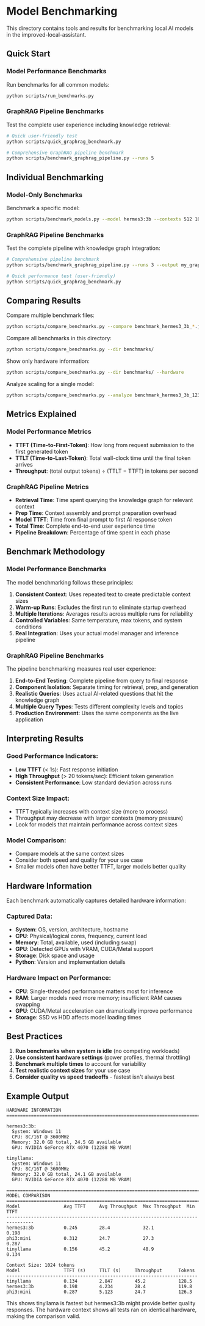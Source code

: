 # Model Benchmarking

This directory contains tools and results for benchmarking local AI models in the improved-local-assistant.

## Quick Start

### Model Performance Benchmarks
Run benchmarks for all common models:
```bash
python scripts/run_benchmarks.py
```

### GraphRAG Pipeline Benchmarks
Test the complete user experience including knowledge retrieval:
```bash
# Quick user-friendly test
python scripts/quick_graphrag_benchmark.py

# Comprehensive GraphRAG pipeline benchmark
python scripts/benchmark_graphrag_pipeline.py --runs 5
```

## Individual Benchmarking

### Model-Only Benchmarks
Benchmark a specific model:
```bash
python scripts/benchmark_models.py --model hermes3:3b --contexts 512 1024 2048 4096 --runs 5
```

### GraphRAG Pipeline Benchmarks
Test the complete pipeline with knowledge graph integration:
```bash
# Comprehensive pipeline benchmark
python scripts/benchmark_graphrag_pipeline.py --runs 3 --output my_graphrag_results.json

# Quick performance test (user-friendly)
python scripts/quick_graphrag_benchmark.py
```

## Comparing Results

Compare multiple benchmark files:
```bash
python scripts/compare_benchmarks.py --compare benchmark_hermes3_3b_*.json benchmark_tinyllama_*.json
```

Compare all benchmarks in this directory:
```bash
python scripts/compare_benchmarks.py --dir benchmarks/
```

Show only hardware information:
```bash
python scripts/compare_benchmarks.py --dir benchmarks/ --hardware
```

Analyze scaling for a single model:
```bash
python scripts/compare_benchmarks.py --analyze benchmark_hermes3_3b_1234567890.json
```

## Metrics Explained

### Model Performance Metrics
- **TTFT (Time-to-First-Token)**: How long from request submission to the first generated token
- **TTLT (Time-to-Last-Token)**: Total wall-clock time until the final token arrives
- **Throughput**: (total output tokens) ÷ (TTLT − TTFT) in tokens per second

### GraphRAG Pipeline Metrics
- **Retrieval Time**: Time spent querying the knowledge graph for relevant context
- **Prep Time**: Context assembly and prompt preparation overhead
- **Model TTFT**: Time from final prompt to first AI response token
- **Total Time**: Complete end-to-end user experience time
- **Pipeline Breakdown**: Percentage of time spent in each phase

## Benchmark Methodology

### Model Performance Benchmarks
The model benchmarking follows these principles:

1. **Consistent Context**: Uses repeated text to create predictable context sizes
2. **Warm-up Runs**: Excludes the first run to eliminate startup overhead
3. **Multiple Iterations**: Averages results across multiple runs for reliability
4. **Controlled Variables**: Same temperature, max tokens, and system conditions
5. **Real Integration**: Uses your actual model manager and inference pipeline

### GraphRAG Pipeline Benchmarks
The pipeline benchmarking measures real user experience:

1. **End-to-End Testing**: Complete pipeline from query to final response
2. **Component Isolation**: Separate timing for retrieval, prep, and generation
3. **Realistic Queries**: Uses actual AI-related questions that hit the knowledge graph
4. **Multiple Query Types**: Tests different complexity levels and topics
5. **Production Environment**: Uses the same components as the live application

## Interpreting Results

### Good Performance Indicators:
- **Low TTFT** (< 1s): Fast response initiation
- **High Throughput** (> 20 tokens/sec): Efficient token generation
- **Consistent Performance**: Low standard deviation across runs

### Context Size Impact:
- TTFT typically increases with context size (more to process)
- Throughput may decrease with larger contexts (memory pressure)
- Look for models that maintain performance across context sizes

### Model Comparison:
- Compare models at the same context sizes
- Consider both speed and quality for your use case
- Smaller models often have better TTFT, larger models better quality

## Hardware Information

Each benchmark automatically captures detailed hardware information:

### Captured Data:
- **System**: OS, version, architecture, hostname
- **CPU**: Physical/logical cores, frequency, current load
- **Memory**: Total, available, used (including swap)
- **GPU**: Detected GPUs with VRAM, CUDA/Metal support
- **Storage**: Disk space and usage
- **Python**: Version and implementation details

### Hardware Impact on Performance:
- **CPU**: Single-threaded performance matters most for inference
- **RAM**: Larger models need more memory; insufficient RAM causes swapping
- **GPU**: CUDA/Metal acceleration can dramatically improve performance
- **Storage**: SSD vs HDD affects model loading times

## Best Practices

1. **Run benchmarks when system is idle** (no competing workloads)
2. **Use consistent hardware settings** (power profiles, thermal throttling)
3. **Benchmark multiple times** to account for variability
4. **Test realistic context sizes** for your use case
5. **Consider quality vs speed tradeoffs** - fastest isn't always best

## Example Output

```
HARDWARE INFORMATION
================================================================================

hermes3:3b:
  System: Windows 11
  CPU: 8C/16T @ 3600MHz
  Memory: 32.0 GB total, 24.5 GB available
  GPU: NVIDIA GeForce RTX 4070 (12288 MB VRAM)

tinyllama:
  System: Windows 11  
  CPU: 8C/16T @ 3600MHz
  Memory: 32.0 GB total, 24.1 GB available
  GPU: NVIDIA GeForce RTX 4070 (12288 MB VRAM)

================================================================================
MODEL COMPARISON
================================================================================
Model                Avg TTFT     Avg Throughput  Max Throughput  Min TTFT    
--------------------------------------------------------------------------------
hermes3:3b           0.245        28.4            32.1            0.198       
phi3:mini            0.312        24.7            27.3            0.287       
tinyllama            0.156        45.2            48.9            0.134       

Context Size: 1024 tokens
Model                TTFT (s)     TTLT (s)     Throughput      Tokens    
----------------------------------------------------------------------
tinyllama            0.134        2.847        45.2            128.5     
hermes3:3b           0.198        4.234        28.4            119.8     
phi3:mini            0.287        5.123        24.7            126.3     
```

This shows tinyllama is fastest but hermes3:3b might provide better quality responses. The hardware context shows all tests ran on identical hardware, making the comparison valid.